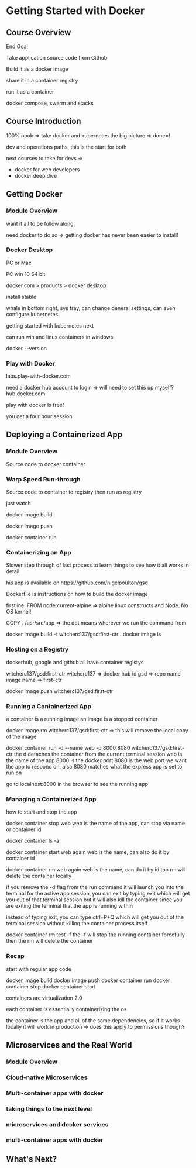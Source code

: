 # Getting Started with Docker

## Course Overview

End Goal

Take application source code from Github

Build it as a docker image

share it in a container registry

run it as a container

docker compose, swarm and stacks

## Course Introduction

100% noob => take docker and kubernetes the big picture => done=!

dev and operations paths, this is the start for both

next courses to take for devs =>

- docker for web developers
- docker deep dive

## Getting Docker

### Module Overview

want it all to be follow along

need docker to do so => getting docker has never been easier to install!

### Docker Desktop

PC or Mac

PC win 10 64 bit

docker.com > products > docker desktop

install stable

whale in bottom right, sys tray, can change general settings, can even configure kubernetes

getting started with kubernetes next

can run win and linux containers in windows

docker --version

### Play with Docker

labs.play-with-docker.com

need a docker hub account to login => will need to set this up myself?
hub.docker.com

play with docker is free!

you get a four hour session

## Deploying a Containerized App

### Module Overview

Source code to docker container

### Warp Speed Run-through

Source code to container to registry then run as registry

just watch

docker image build

docker image push

docker container run

### Containerizing an App

Slower step through of last process to learn things to see how it all works in detail

his app is available on https://github.com/nigelpoulton/gsd

Dockerfile is instructions on how to build the docker image

firstline: FROM node:current-alpine => alpine linux constructs and Node. No OS kernel!

COPY . /usr/src/app => the dot means wherever we run the command from

docker image build -t witcherc137/gsd:first-ctr .
docker image ls

### Hosting on a Registry

dockerhub, google and github all have container registys

witcherc137/gsd:first-ctr
witcherc137 => docker hub id
gsd => repo name
image name => first-ctr

docker image push witcherc137/gsd:first-ctr

### Running a Containerized App

a container is a running image
an image is a stopped container

docker image rm witcherc137/gsd:first-ctr => this will remove the local copy of the image

docker container run -d --name web -p 8000:8080 witcherc137/gsd:first-ctr
the d detaches the container from the current terminal session
web is the name of the app
8000 is the docker port
8080 is the web port we want the app to respond on, also 8080 matches what the express app is set to run on

go to localhost:8000 in the browser to see the running app

### Managing a Containerized App

how to start and stop the app

docker container stop web
web is the name of the app, can stop via name or container id

docker container ls -a

docker container start web
again web is the name, can also do it by container id

docker container rm web
again web is the name, can do it by id too
rm will delete the container locally

if you remove the -d flag from the run command it will launch you into the terminal for the active app session,
you can exit by typing exit which will get you out of that terminal session but it will also kill the container since you are exiting the terminal that the app is running within

instead of typing exit, you can type ctrl+P+Q which will get you out of the terminal session without killing the container process itself

docker container rm test -f
the -f will stop the running container forcefully then the rm will delete the container

### Recap

start with regular app code

docker image build
docker image push
docker container run
docker container stop
docker container start

containers are virtualization 2.0

each container is essentially containerizing the os

the container is the app and all of the same dependencies, so if it works locally it will work in production => does this apply to permissions though?

## Microservices and the Real World

### Module Overview

### Cloud-native Microservices

### Multi-container apps with docker

### taking things to the next level

### microservices and docker services

### multi-container apps with docker

## What's Next?
